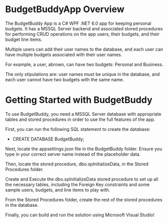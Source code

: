 # BudgetBuddyApp Overview

The BudgetBuddy App is a C# WPF .NET 6.0 app for keeping personal budgets. It has a MSSQL Server backend and associated stored procedures for performing CRUD operations on the app users, their budgets, and their budget line items.

Multiple users can add their user names to the database, and each user can have multiple budgets associated with their user names.

For example, a user, abrown, can have two budgets: Personal and Business.

The only stipulations are: user names must be unique in the database, and each user cannot have two budgets with the same name.

# Getting Started with BudgetBuddy

To use BudgetBuddy, you need a MSSQL Server database with appropriate tables and stored procedures in order to use the full features of the app.

First, you can run the following SQL statement to create the database:

- CREATE DATABASE BudgetBuddy;

Next, locate the appsettings.json file in the BudgetBuddy folder. Ensure you type in your correct server name instead of the placeholder data.

Then, locate the stored procedure, dbo.spInitializeData, in the Stored Procedures folder.

Create and Execute the dbo.spInitializeData stored procedure to set up all the necessary tables, including the Foreign Key constraints and some sample users, budgets, and line items to play with.

From the Stored Procedures folder, create the rest of the stored procedures in the database.

Finally, you can build and run the solution using Microsoft Visual Studio!
